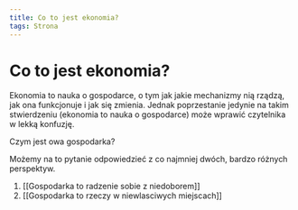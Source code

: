 ```yaml
---
title: Co to jest ekonomia?
tags: Strona
---
```


# Co to jest ekonomia?

Ekonomia to nauka o gospodarce, o tym jak jakie mechanizmy nią rządzą, jak ona funkcjonuje i jak się zmienia. Jednak poprzestanie jedynie na takim stwierdzeniu (ekonomia to nauka o gospodarce) może wprawić czytelnika w lekką konfuzję.

Czym jest owa gospodarka?

Możemy na to pytanie odpowiedzieć z co najmniej dwóch, bardzo różnych perspektyw.

1. [[Gospodarka to radzenie sobie z niedoborem]]
2. [[Gospodarka to rzeczy w niewlasciwych miejscach]]

